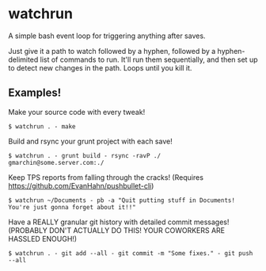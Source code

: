 # watchrun

A simple bash event loop for triggering anything after saves.

Just give it a path to watch followed by a hyphen, followed by a hyphen-delimited list of commands to run. It'll run them sequentially, and then set up to detect new changes in the path. Loops until you kill it.

## Examples!

Make your source code with every tweak!
```
$ watchrun . - make
```

Build and rsync your grunt project with each save!
```
$ watchrun . - grunt build - rsync -ravP ./ gmarchin@some.server.com:./
```

Keep TPS reports from falling through the cracks! (Requires https://github.com/EvanHahn/pushbullet-cli)
```
$ watchrun ~/Documents - pb -a "Quit putting stuff in Documents! You're just gonna forget about it!!"
```

Have a REALLY granular git history with detailed commit messages! (PROBABLY DON'T ACTUALLY DO THIS! YOUR COWORKERS ARE HASSLED ENOUGH!)

```
$ watchrun . - git add --all - git commit -m "Some fixes." - git push --all
```
